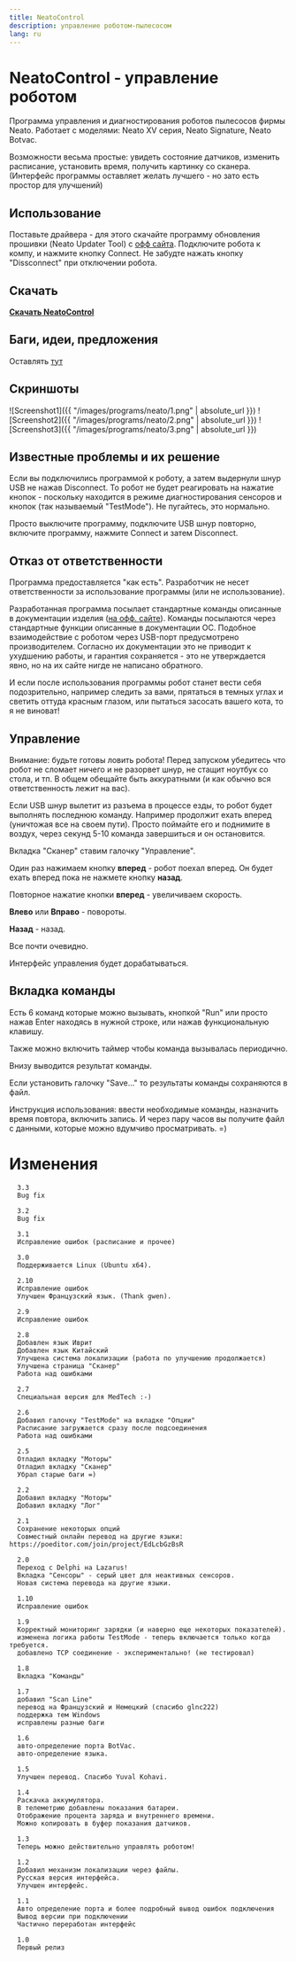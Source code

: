 ```yaml
---
title: NeatoControl
description: управление роботом-пылесосом
lang: ru
---
```


NeatoControl - управление роботом
==============

Программа управления и диагностирования роботов пылесосов фирмы Neato.
Работает с моделями: Neato XV серия, Neato Signature, Neato Botvac.

Возможности весьма простые: увидеть состояние датчиков, изменить расписание, установить время, получить картинку со сканера.
(Интерфейс программы оставляет желать лучшего - но зато есть простор для улучшений)

Использование
-------------
Поставьте драйвера - для этого скачайте программу обновления прошивки (Neato Updater Tool) с [офф сайта](http://www.neatorobotics.com/support/software-update/step-one/).
Подключите робота к компу, и нажмите кнопку Connect.
Не забудте нажать кнопку "Dissconnect" при отключении робота.

Скачать
-------
**[Скачать NeatoControl](https://bitbucket.org/heXor/neatocontrol/downloads/neatocontrol.zip)**

Баги, идеи, предложения
------------
Оставлять [тут](https://bitbucket.org/heXor/neatocontrol/issues)

Скриншоты
---------

![Screenshot1]({{ "/images/programs/neato/1.png" | absolute_url }})
![Screenshot2]({{ "/images/programs/neato/2.png" | absolute_url }})
![Screenshot3]({{ "/images/programs/neato/3.png" | absolute_url }})

Известные проблемы и их решение
-------------------------------
Если вы подключились программой к роботу, а затем выдернули шнур USB не нажав Disconnect.
То робот не будет реагировать на нажатие кнопок - поскольку находится в режиме диагностирования сенсоров и кнопок (так называемый "TestMode"). Не пугайтесь, это нормально.

Просто выключите программу, подключите USB шнур повторно, включите программу, нажмите Connect и затем Disconnect.

Отказ от ответственности
------------------------
Программа предоставляется "как есть". Разработчик не несет ответственности за использование программы (или не использование).

Разработанная программа посылает стандартные команды описанные в документации изделия ([на офф. сайте](http://www.neatorobotics.com/programmers-manual/)). Команды посылаются через стандартные функции описанные в документации ОС. Подобное взаимодействие с роботом через USB-порт предусмотрено производителем. Согласно их документации это не приводит к ухудшению работы, и гарантия сохраняется - это не утверждается явно, но на их сайте нигде не написано обратного.

И если после использования программы робот станет вести себя подозрительно, например следить за вами, прятаться в темных углах и светить оттуда красным глазом, или пытаться засосать вашего кота, то я не виноват!

Управление
----------
Внимание: будьте готовы ловить робота! Перед запуском убедитесь что робот не сломает ничего и не разорвет шнур, не стащит ноутбук со стола, и тп. В общем обещайте быть аккуратными (и как обычно вся ответственность лежит на вас).

Если USB шнур вылетит из разъема в процессе езды, то робот будет выполнять последнюю команду. Например продолжит ехать вперед (уничтожая все на своем пути). Просто поймайте его и поднимите в воздух, через секунд 5-10 команда завершиться и он остановится.

Вкладка "Сканер" ставим галочку "Управление".

Один раз нажимаем кнопку **вперед** - робот поехал вперед. Он будет ехать вперед пока не нажмете кнопку **назад**.

Повторное нажатие кнопки **вперед** - увеличиваем скорость.

**Влево** или **Вправо** - повороты.

**Назад** - назад.

Все почти очевидно.

Интерфейс управления будет дорабатываться.


Вкладка команды
-----------------

Есть 6 команд которые можно вызывать, кнопкой "Run" или просто нажав Enter находясь в нужной строке, или нажав функциональную клавишу.

Также можно включить таймер чтобы команда вызывалась периодично.

Внизу выводится результат команды.

Если установить галочку "Save..." то результаты команды сохраняются в файл.

Инструкция использования: ввести необходимые команды, назначить время повтора, включить запись. И через пару часов вы получите файл с данными, которые можно вдумчиво просматривать. =)



Изменения
=========

      3.3
      Bug fix

      3.2
      Bug fix

      3.1
      Исправление ошибок (расписание и прочее)

      3.0
      Поддерживается Linux (Ubuntu x64).

      2.10
      Исправление ошибок
      Улучшен Французский язык. (Thank gwen).

      2.9
      Исправление ошибок

      2.8
      Добавлен язык Иврит
      Добавлен язык Китайский
      Улучшена система локализации (работа по улучшению продолжается)
      Улучшена страница "Сканер"
      Работа над ошибками

      2.7
      Специальная версия для MedTech :-)

      2.6
      Добавил галочку "TestMode" на вкладке "Опции"
      Расписание загружается сразу после подсоединения
      Работа над ошибками

      2.5
      Отладил вкладку "Моторы"
      Отладил вкладку "Сканер"
      Убрал старые баги =)

      2.2
      Добавил вкладку "Моторы"
      Добавил вкладку "Лог"

      2.1
      Сохранение некоторых опций
      Совместный онлайн перевод на другие языки: https://poeditor.com/join/project/EdLcbGzBsR

      2.0
      Переход с Delphi на Lazarus!
      Вкладка "Сенсоры" - серый цвет для неактивных сенсоров.
      Новая система перевода на другие языки.

      1.10
      Исправление ошибок

      1.9
      Корректный мониторинг зарядки (и наверно еще некоторых показателей).
      изменена логика работы TestMode - теперь включается только когда требуется.
      добавлено TCP соединение - экспериментально! (не тестировал)

      1.8
      Вкладка "Команды"

      1.7
      добавил "Scan Line"
      перевод на Французский и Немецкий (спасибо glnc222)
      поддержка тем Windows
      исправлены разные баги

      1.6
      авто-определение порта BotVac.
      авто-определение языка.

      1.5
      Улучшен перевод. Спасибо Yuval Kohavi.

      1.4
      Раскачка аккумулятора.
      В телеметрию добавлены показания батареи.
      Отображение процента заряда и внутреннего времени.
      Можно копировать в буфер показания датчиков.

      1.3
      Теперь можно действительно управлять роботом!

      1.2
      Добавил механизм локализации через файлы.
      Русская версия интерфейса.
      Улучшен интерфейс.

      1.1
      Авто определение порта и более подробный вывод ошибок подключения
      Вывод версии при подключении
      Частично переработан интерфейс

      1.0
      Первый релиз
